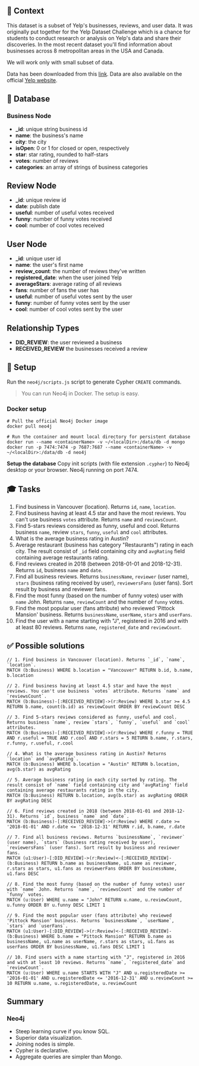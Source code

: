 ## 🍕 Context

This dataset is a subset of Yelp's businesses, reviews, and user data. It was originally put together for the Yelp Dataset Challenge which is a chance for students to conduct research or analysis on Yelp's data and share their discoveries. In the most recent dataset you'll find information about businesses across 8 metropolitan areas in the USA and Canada.

We will work only with small subset of data.

Data has been downloaded from this [link](https://www.kaggle.com/yelp-dataset/yelp-dataset). Data are also available on the official [Yelp website](https://www.yelp.com/dataset/documentation/main).

## 📕 Database

### Business Node

- **\_id**: unique string business id
- **name**: the business's name
- **city**: the city
- **isOpen**: 0 or 1 for closed or open, respectively
- **star**: star rating, rounded to half-stars
- **votes**: number of reviews
- **categories**: an array of strings of business categories

## Review Node

- **\_id**: unique review id
- **date**: publish date
- **useful**: number of useful votes received
- **funny**: number of funny votes received
- **cool**: number of cool votes received

## User Node

- **\_id**: unique user id
- **name**: the user's first name
- **review_count**: the number of reviews they've written
- **registered_date**: when the user joined Yelp
- **averageStars**: average rating of all reviews
- **fans**: number of fans the user has
- **useful**: number of useful votes sent by the user
- **funny**: number of funny votes sent by the user
- **cool**: number of cool votes sent by the user

## Relationship Types

- **DID_REVIEW**: the user reviewed a business
- **RECEIVED_REVIEW** the businesses received a review

## 🚀 Setup

Run the `neo4j/scripts.js` script to generate Cypher `CREATE` commands.

> You can run Neo4j in Docker. The setup is easy.

### Docker setup

```shell
# Pull the official Neo4j Docker image
docker pull neo4j

# Run the container and mount local directory for persistent database
docker run --name <containerName> -v ~/<localDir>:/data/db -d mongo
docker run -p 7474:7474 -p 7687:7687 --name <containerName> -v  ~/<localDir>:/data/db -d neo4j
```

**Setup the database**
Copy init scripts (with file extension `.cypher`) to Neo4j desktop or your browser. Neo4j running on port 7474.

## 🎓 Tasks

1. Find business in Vancouver (location). Returns `id`, `name`, `location`.
2. Find business having at least 4.5 star and have the most reviews. You can't use business `votes` attribute. Returns `name` and `reviewsCount`.
3. Find 5-stars reviews considered as funny, useful and cool. Returns business `name`, review `stars`, `funny`, `useful` and `cool` attributes.
4. What is the average business rating in Austin?
5. Average restaurant (business has category "Restaurants") rating in each city. The result consist of `_id` field containing city and `avgRating` field containing average restaurants rating.
6. Find reviews created in 2018 (between 2018-01-01 and 2018-12-31). Returns `id`, business `name` and `date`.
7. Find all business reviews. Returns `businessName`, `reviewer` (user name), `stars` (business rating received by user), `reviewersFans` (user fans). Sort result by business and reviewer fans.
8. Find the most funny (based on the number of funny votes) user with `name` John. Returns `name`, `reviewCount` and the number of `funny` votes.
9. Find the most popular user (fans attribute) who reviewed 'Pittock Mansion' business. Returns `businessName`, `userName`, `stars` and `userFans`.
10. Find the user with a name starting with "J", registered in 2016 and with at least 80 reviews. Returns `name`, `registered_date` and `reviewCount`.

## ✅ Possible solutions

```
// 1. Find business in Vancouver (location). Returns `_id`, `name`, `location`.
MATCH (b:Business) WHERE b.location = "Vancouver" RETURN b.id, b.name, b.location

// 2. Find business having at least 4.5 star and have the most reviews. You can't use business `votes` attribute. Returns `name` and `reviewsCount`.
MATCH (b:Business)-[:RECEIVED_REVIEW]->(r:Review) WHERE b.star >= 4.5 RETURN b.name, count(b.id) as reviewCount ORDER BY reviewCount DESC

// 3. Find 5-stars reviews considered as funny, useful and cool. Returns business `name`, review `stars`, `funny`, `useful` and `cool` attributes.
MATCH (b:Business)-[:RECEIVED_REVIEW]->(r:Review) WHERE r.funny = TRUE AND r.useful = TRUE AND r.cool AND r.stars = 5 RETURN b.name, r.stars, r.funny, r.useful, r.cool

// 4. What is the average business rating in Austin? Returns `location` and `avgRating`.
MATCH (b:Business) WHERE b.location = "Austin" RETURN b.location, avg(b.star) as avgRating

// 5. Average business rating in each city sorted by rating. The result consist of `name` field containing city and 'avgRating' field containing average restaurants rating in the city.
MATCH (b:Business) RETURN b.location, avg(b.star) as avgRating ORDER BY avgRating DESC

// 6. Find reviews created in 2018 (between 2018-01-01 and 2018-12-31). Returns `id`, business `name` and `date`.
MATCH (b:Business)-[:RECEIVED_REVIEW]->(r:Review) WHERE r.date >= '2018-01-01' AND r.date <= '2018-12-31' RETURN r.id, b.name, r.date

// 7. Find all business reviews. Returns `businessName`, `reviewer` (user name), `stars` (business rating received by user), `reviewersFans` (user fans). Sort result by business and reviewer fans.
MATCH (u1:User)-[:DID_REVIEW]->(r:Review)<-[:RECEIVED_REVIEW]-(b:Business) RETURN b.name as businessName, u1.name as reviewer, r.stars as stars, u1.fans as reviewerFans ORDER BY businessName, u1.fans DESC

// 8. Find the most funny (based on the number of funny votes) user with `name` John. Returns `name`, `reviewsCount` and the number of `funny` votes.
MATCH (u:User) WHERE u.name = "John" RETURN u.name, u.reviewCount, u.funny ORDER BY u.funny DESC LIMIT 1

// 9. Find the most popular user (fans attribute) who reviewed 'Pittock Mansion' business. Returns `businessName`, `userName`, `stars` and `userFans`.
MATCH (u1:User)-[:DID_REVIEW]->(r:Review)<-[:RECEIVED_REVIEW]-(b:Business) WHERE b.name = "Pittock Mansion" RETURN b.name as businessName, u1.name as userName, r.stars as stars, u1.fans as userFans ORDER BY businessName, u1.fans DESC LIMIT 1

// 10. Find users with a name starting with "J", registered in 2016 and with at least 10 reviews. Returns `name`, `registered_date` and `reviewCount`.
MATCH (u:User) WHERE u.name STARTS WITH "J" AND u.registeredDate >= '2016-01-01' AND u.registeredDate <= '2016-12-31' AND u.reviewCount >= 10 RETURN u.name, u.registeredDate, u.reviewCount
```

## Summary

### Neo4j

- Steep learning curve if you know SQL.
- Superior data visualization.
- Joining nodes is simple.
- Cypher is declarative.
- Aggregate queries are simpler than Mongo.